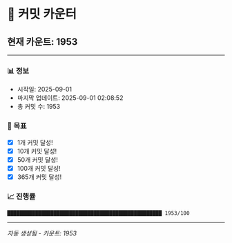 # 🔢 커밋 카운터

## 현재 카운트: 1953

---

### 📊 정보
- 시작일: 2025-09-01
- 마지막 업데이트: 2025-09-01 02:08:52
- 총 커밋 수: 1953

### 🎯 목표
- [x] 1개 커밋 달성!
- [x] 10개 커밋 달성!
- [x] 50개 커밋 달성!
- [x] 100개 커밋 달성!
- [x] 365개 커밋 달성!

### 📈 진행률
```
██████████████████████████████████████████████████ 1953/100
```

---
*자동 생성됨 - 카운트: 1953*
